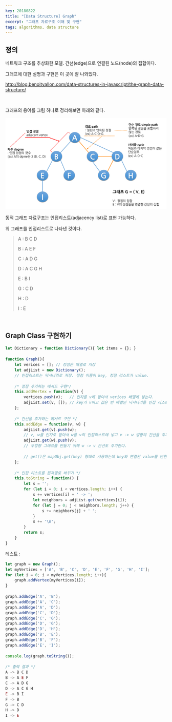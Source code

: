 ```yaml
---
key: 20180822
title: "[Data Structure] Graph"
excerpt: "그래프 자료구조 이해 및 구현"
tags: algorithms, data structure
---
```




## 정의

네트워크 구조를 추상화한 모델. 간선(edge)으로 연결된 노드(node)의 집합이다. 

그래프에 대한 설명과 구현은 이 곳에 잘 나와있다.

http://blog.benoitvallon.com/data-structures-in-javascript/the-graph-data-structure/

<br>

그래프의 용어를 그림 하나로 정리해보면 아래와 같다.

<img src="https://github.com/lifeisgouda/img/blob/master/Algorithms/graph.png?raw=true">

<br>

동적 그래프 자료구조는 인접리스트(adjacency list)로 표현 가능하다.

위 그래프를 인접리스트로 나타낸 것이다.

> A : B C D
>
> B : A E F
>
> C : A D G
>
> D : A C G H
>
> E : B I
>
> G : C D
>
> H : D
>
> I : E

<br>

## Graph Class 구현하기

```javascript
let Dictionary = function Dictionary(){ let items = {}; }

function Graph(){
    let verices = []; // 정점은 배열로 저장
    let adjList = new Dictionary(); 
    // 인접리스트는 딕셔너리로 저장. 정점 이름이 key, 정점 리스트가 value.
    
    /* 정점 추가하는 메서드 구현*/
    this.addVertex = function(V) {
        vertices.push(v);   // 인자를 v에 받아서 verices 배열에 넣는다.
        adjList.set(v, []); // key가 v이고 값은 빈 배열인 딕셔너리를 인접 리스트로 세팅한다.
    };
    
    /* 간선을 추가하는 메서드 구현 */
    this.addEdge = function(v, w) {
        adjList.get(v).push(w);  
        // v, w를 인자로 받아서 w를 v의 인접리스트에 넣고 v -> w 방향의 간선을 추가한다.
        adjList.get(w).push(v); 
        // 무방향 그래프를 만들기 위해 w -> v 간선도 추가한다.
        
        // get()은 mapObj.get(key) 형태로 사용하는데 key와 연결된 value를 반환한다.
    };
    
    /* 인접 리스트를 문자열로 바꾸기 */
    this.toString = function() {
        let s = '';
        for (let i = 0; i < vertices.length; i++) {
            s += vertices[i] + ' -> ';
            let neighbors = adjList.get(vertices[i]);
            for (let j = 0; j < neighbors.length; j++) {
                s += neighbors[j] + ' ';
            }
            s += '\n';
        }
        return s;
    }
}

```



테스트 : 

```javascript
let graph = new Graph();
let myVertices = ['A', 'B', 'C', 'D', 'E', 'F', 'G', 'H', 'I'];
for (let i = 0; i < myVertices.length; i++){
    graph.addVertex(myVertices[i]);
}

graph.addEdge('A', 'B');
graph.addEdge('A', 'C');
graph.addEdge('A', 'D');
graph.addEdge('C', 'D');
graph.addEdge('C', 'G');
graph.addEdge('D', 'G');
graph.addEdge('D', 'H');
graph.addEdge('B', 'E');
graph.addEdge('B', 'F');
graph.addEdge('E', 'I');

console.log(graph.toString());

/* 출력 결과 */
A -> B C D 
B -> A E F 
C -> A D G 
D -> A C G H 
E -> B I 
F -> B 
G -> C D 
H -> D 
I -> E 
```





